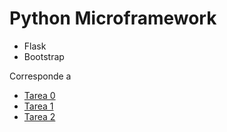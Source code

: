 # Python Microframework

+ Flask
+ Bootstrap 

Corresponde a
 
- [Tarea 0](https://github.com/mmaguero/MII-SSBW16-17/blob/master/Tarea_0.html)
- [Tarea 1](https://github.com/mmaguero/MII-SSBW16-17/blob/master/Tarea_1.html)
- [Tarea 2](https://github.com/mmaguero/MII-SSBW16-17/blob/master/Tarea_2.html)
